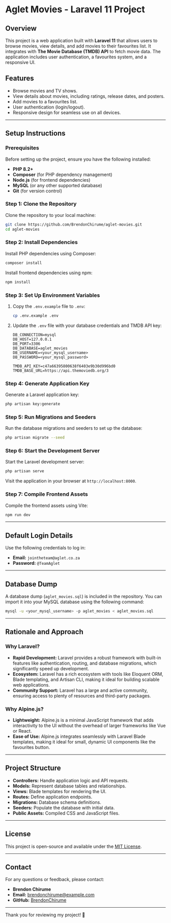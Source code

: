 # Aglet Movies - Laravel 11 Project

## Overview
This project is a web application built with **Laravel 11** that allows users to browse movies, view details, and add movies to their favourites list. It integrates with **The Movie Database (TMDB) API** to fetch movie data. The application includes user authentication, a favourites system, and a responsive UI.

## Features
- Browse movies and TV shows.
- View details about movies, including ratings, release dates, and posters.
- Add movies to a favourites list.
- User authentication (login/logout).
- Responsive design for seamless use on all devices.

---

## Setup Instructions

### Prerequisites
Before setting up the project, ensure you have the following installed:
- **PHP 8.2+**
- **Composer** (for PHP dependency management)
- **Node.js** (for frontend dependencies)
- **MySQL** (or any other supported database)
- **Git** (for version control)

### Step 1: Clone the Repository
Clone the repository to your local machine:
```bash
git clone https://github.com/BrendonChirume/aglet-movies.git
cd aglet-movies
```

### Step 2: Install Dependencies
Install PHP dependencies using Composer:
```bash
composer install
```

Install frontend dependencies using npm:
```bash
npm install
```

### Step 3: Set Up Environment Variables
1. Copy the `.env.example` file to `.env`:
   ```bash
   cp .env.example .env
   ```
2. Update the `.env` file with your database credentials and TMDB API key:
   ```env
   DB_CONNECTION=mysql
   DB_HOST=127.0.0.1
   DB_PORT=3306
   DB_DATABASE=aglet_movies
   DB_USERNAME=<your_mysql_username>
   DB_PASSWORD=<your_mysql_password>

   TMDB_API_KEY=c47a66395800638f6403e9b30d996bd0
   TMDB_BASE_URL=https://api.themoviedb.org/3
   ```

### Step 4: Generate Application Key
Generate a Laravel application key:
```bash
php artisan key:generate
```

### Step 5: Run Migrations and Seeders
Run the database migrations and seeders to set up the database:
```bash
php artisan migrate --seed
```

### Step 6: Start the Development Server
Start the Laravel development server:
```bash
php artisan serve
```

Visit the application in your browser at `http://localhost:8000`.

### Step 7: Compile Frontend Assets
Compile the frontend assets using Vite:
```bash
npm run dev
```

---

## Default Login Details
Use the following credentials to log in:
- **Email:** `jointheteam@aglet.co.za`
- **Password:** `@TeamAglet`

---

## Database Dump
A database dump (`aglet_movies.sql`) is included in the repository. You can import it into your MySQL database using the following command:
```bash
mysql -u <your_mysql_username> -p aglet_movies < aglet_movies.sql
```

---

## Rationale and Approach

### Why Laravel?
- **Rapid Development:** Laravel provides a robust framework with built-in features like authentication, routing, and database migrations, which significantly speed up development.
- **Ecosystem:** Laravel has a rich ecosystem with tools like Eloquent ORM, Blade templating, and Artisan CLI, making it ideal for building scalable web applications.
- **Community Support:** Laravel has a large and active community, ensuring access to plenty of resources and third-party packages.

### Why Alpine.js?
- **Lightweight:** Alpine.js is a minimal JavaScript framework that adds interactivity to the UI without the overhead of larger frameworks like Vue or React.
- **Ease of Use:** Alpine.js integrates seamlessly with Laravel Blade templates, making it ideal for small, dynamic UI components like the favourites button.

---

## Project Structure
- **Controllers:** Handle application logic and API requests.
- **Models:** Represent database tables and relationships.
- **Views:** Blade templates for rendering the UI.
- **Routes:** Define application endpoints.
- **Migrations:** Database schema definitions.
- **Seeders:** Populate the database with initial data.
- **Public Assets:** Compiled CSS and JavaScript files.

---

## License
This project is open-source and available under the [MIT License](LICENSE).

---

## Contact
For any questions or feedback, please contact:
- **Brendon Chirume**
- **Email:** brendonchirume@example.com
- **GitHub:** [BrendonChirume](https://github.com/BrendonChirume)

---

Thank you for reviewing my project! 🚀